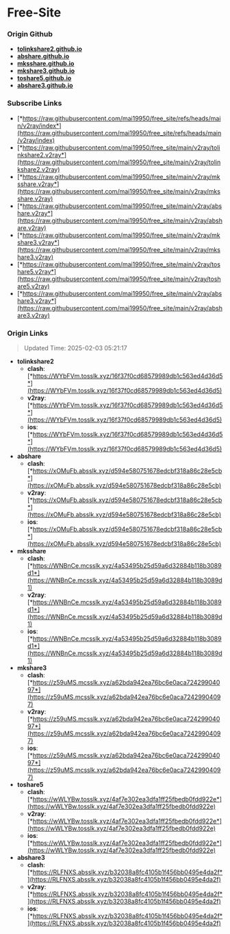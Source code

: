 # Free-Site

### Origin Github

- [**tolinkshare2.github.io**](https://github.com/tolinkshare2/tolinkshare2.github.io)
- [**abshare.github.io**](https://github.com/abshare/abshare.github.io)
- [**mksshare.github.io**](https://github.com/mksshare/mksshare.github.io)
- [**mkshare3.github.io**](https://github.com/mkshare3/mkshare3.github.io)
- [**toshare5.github.io**](https://github.com/toshare5/toshare5.github.io)
- [**abshare3.github.io**](https://github.com/abshare3/abshare3.github.io)

### Subscribe Links

- [*https://raw.githubusercontent.com/mai19950/free_site/refs/heads/main/v2ray/index*](https://raw.githubusercontent.com/mai19950/free_site/refs/heads/main/v2ray/index)
- [*https://raw.githubusercontent.com/mai19950/free_site/main/v2ray/tolinkshare2.v2ray*](https://raw.githubusercontent.com/mai19950/free_site/main/v2ray/tolinkshare2.v2ray)
- [*https://raw.githubusercontent.com/mai19950/free_site/main/v2ray/mksshare.v2ray*](https://raw.githubusercontent.com/mai19950/free_site/main/v2ray/mksshare.v2ray)
- [*https://raw.githubusercontent.com/mai19950/free_site/main/v2ray/abshare.v2ray*](https://raw.githubusercontent.com/mai19950/free_site/main/v2ray/abshare.v2ray)
- [*https://raw.githubusercontent.com/mai19950/free_site/main/v2ray/mkshare3.v2ray*](https://raw.githubusercontent.com/mai19950/free_site/main/v2ray/mkshare3.v2ray)
- [*https://raw.githubusercontent.com/mai19950/free_site/main/v2ray/toshare5.v2ray*](https://raw.githubusercontent.com/mai19950/free_site/main/v2ray/toshare5.v2ray)
- [*https://raw.githubusercontent.com/mai19950/free_site/main/v2ray/abshare3.v2ray*](https://raw.githubusercontent.com/mai19950/free_site/main/v2ray/abshare3.v2ray)

### Origin Links

> Updated Time: 2025-02-03 05:21:17

- **tolinkshare2**
  - **clash**: [*https://WYbFVm.tosslk.xyz/16f37f0cd68579989db1c563ed4d36d5*](https://WYbFVm.tosslk.xyz/16f37f0cd68579989db1c563ed4d36d5)
  - **v2ray**: [*https://WYbFVm.tosslk.xyz/16f37f0cd68579989db1c563ed4d36d5*](https://WYbFVm.tosslk.xyz/16f37f0cd68579989db1c563ed4d36d5)
  - **ios**: [*https://WYbFVm.tosslk.xyz/16f37f0cd68579989db1c563ed4d36d5*](https://WYbFVm.tosslk.xyz/16f37f0cd68579989db1c563ed4d36d5)
- **abshare**
  - **clash**: [*https://xOMuFb.absslk.xyz/d594e580751678edcbf318a86c28e5cb*](https://xOMuFb.absslk.xyz/d594e580751678edcbf318a86c28e5cb)
  - **v2ray**: [*https://xOMuFb.absslk.xyz/d594e580751678edcbf318a86c28e5cb*](https://xOMuFb.absslk.xyz/d594e580751678edcbf318a86c28e5cb)
  - **ios**: [*https://xOMuFb.absslk.xyz/d594e580751678edcbf318a86c28e5cb*](https://xOMuFb.absslk.xyz/d594e580751678edcbf318a86c28e5cb)
- **mksshare**
  - **clash**: [*https://WNBnCe.mcsslk.xyz/4a53495b25d59a6d32884b118b3089d1*](https://WNBnCe.mcsslk.xyz/4a53495b25d59a6d32884b118b3089d1)
  - **v2ray**: [*https://WNBnCe.mcsslk.xyz/4a53495b25d59a6d32884b118b3089d1*](https://WNBnCe.mcsslk.xyz/4a53495b25d59a6d32884b118b3089d1)
  - **ios**: [*https://WNBnCe.mcsslk.xyz/4a53495b25d59a6d32884b118b3089d1*](https://WNBnCe.mcsslk.xyz/4a53495b25d59a6d32884b118b3089d1)
- **mkshare3**
  - **clash**: [*https://z59uMS.mcsslk.xyz/a62bda942ea76bc6e0aca72429904097*](https://z59uMS.mcsslk.xyz/a62bda942ea76bc6e0aca72429904097)
  - **v2ray**: [*https://z59uMS.mcsslk.xyz/a62bda942ea76bc6e0aca72429904097*](https://z59uMS.mcsslk.xyz/a62bda942ea76bc6e0aca72429904097)
  - **ios**: [*https://z59uMS.mcsslk.xyz/a62bda942ea76bc6e0aca72429904097*](https://z59uMS.mcsslk.xyz/a62bda942ea76bc6e0aca72429904097)
- **toshare5**
  - **clash**: [*https://wWLYBw.tosslk.xyz/4af7e302ea3dfa1ff25fbedb0fdd922e*](https://wWLYBw.tosslk.xyz/4af7e302ea3dfa1ff25fbedb0fdd922e)
  - **v2ray**: [*https://wWLYBw.tosslk.xyz/4af7e302ea3dfa1ff25fbedb0fdd922e*](https://wWLYBw.tosslk.xyz/4af7e302ea3dfa1ff25fbedb0fdd922e)
  - **ios**: [*https://wWLYBw.tosslk.xyz/4af7e302ea3dfa1ff25fbedb0fdd922e*](https://wWLYBw.tosslk.xyz/4af7e302ea3dfa1ff25fbedb0fdd922e)
- **abshare3**
  - **clash**: [*https://RLFNXS.absslk.xyz/b32038a8fc4105b1f456bb0495e4da2f*](https://RLFNXS.absslk.xyz/b32038a8fc4105b1f456bb0495e4da2f)
  - **v2ray**: [*https://RLFNXS.absslk.xyz/b32038a8fc4105b1f456bb0495e4da2f*](https://RLFNXS.absslk.xyz/b32038a8fc4105b1f456bb0495e4da2f)
  - **ios**: [*https://RLFNXS.absslk.xyz/b32038a8fc4105b1f456bb0495e4da2f*](https://RLFNXS.absslk.xyz/b32038a8fc4105b1f456bb0495e4da2f)
